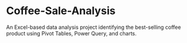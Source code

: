 # Coffee-Sale-Analysis
An Excel-based data analysis project identifying the best-selling coffee product using Pivot Tables, Power Query, and charts.
